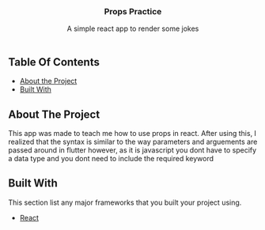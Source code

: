 <br/>
<p align="center">
  <h3 align="center">Props Practice</h3>

  <p align="center">
    A simple react app to render some jokes
    <br/>
    <br/>
  </p>
</p>



## Table Of Contents

* [About the Project](#about-the-project)
* [Built With](#built-with)

## About The Project

This app was made to teach me how to use props in react. After using this, I realized that the syntax is similar to the way parameters and arguements are passed around in flutter however, as it is javascript you dont have to specify a data type and you dont need to include the required keyword

## Built With

This section list any major frameworks that you built your project using.

* [React](https://reactjs.org/)

